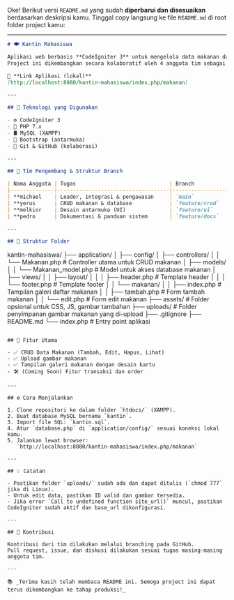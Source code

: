 Oke! Berikut versi `README.md` yang sudah **diperbarui dan disesuaikan** berdasarkan deskripsi kamu. Tinggal copy langsung ke file `README.md` di root folder project kamu:

---

```markdown
# 🍽 Kantin Mahasiswa

Aplikasi web berbasis **CodeIgniter 3** untuk mengelola data makanan dan transaksi di kantin kampus.  
Project ini dikembangkan secara kolaboratif oleh 4 anggota tim sebagai bagian dari tugas proyek kuliah.

🔗 **Link Aplikasi (lokal)**  
[http://localhost:8080/kantin-mahasiswa/index.php/makanan]

---

## 🚀 Teknologi yang Digunakan

- ⚙️ CodeIgniter 3
- 🐘 PHP 7.x
- 🛢 MySQL (XAMPP)
- 🎨 Bootstrap (antarmuka)
- 🧪 Git & GitHub (kolaborasi)

---

## 👥 Tim Pengembang & Struktur Branch

| Nama Anggota | Tugas                              | Branch            |
|--------------|------------------------------------|-------------------|
| **michael    | Leader, integrasi & pengawasan     | `main`            |
| **yerus      | CRUD makanan & database            | `feature/crud`    |
| **melkior    | Desain antarmuka (UI)              | `feature/ui`      |
| **pedro      | Dokumentasi & panduan sistem       | `feature/docs`    |

---

## 📁 Struktur Folder

```

kantin-mahasiswa/
├── application/
│   ├── config/
│   ├── controllers/
│   │   └── Makanan.php              # Controller utama untuk CRUD makanan
│   ├── models/
│   │   └── Makanan_model.php       # Model untuk akses database makanan
│   ├── views/
│   │   ├── layout/
│   │   │   ├── header.php          # Template header
│   │   │   └── footer.php          # Template footer
│   │   └── makanan/
│   │       ├── index.php           # Tampilan galeri daftar makanan
│   │       ├── tambah.php          # Form tambah makanan
│   │       └── edit.php            # Form edit makanan
├── assets/                         # Folder opsional untuk CSS, JS, gambar tambahan
├── uploads/                        # Folder penyimpanan gambar makanan yang di-upload
├── .gitignore
├── README.md
└── index.php                       # Entry point aplikasi

```

## 📝 Fitur Utama

- ✅ CRUD Data Makanan (Tambah, Edit, Hapus, Lihat)
- ✅ Upload gambar makanan
- ✅ Tampilan galeri makanan dengan desain kartu
- 🛠 (Coming Soon) Fitur transaksi dan order

---

## ⚙️ Cara Menjalankan

1. Clone repositori ke dalam folder `htdocs/` (XAMPP).
2. Buat database MySQL bernama `kantin`.
3. Import file SQL: `kantin.sql`.
4. Atur `database.php` di `application/config/` sesuai koneksi lokal kamu.
5. Jalankan lewat browser:  
   `http://localhost:8080/kantin-mahasiswa/index.php/makanan`

---

## 💡 Catatan

- Pastikan folder `uploads/` sudah ada dan dapat ditulis (`chmod 777` jika di Linux).
- Untuk edit data, pastikan ID valid dan gambar tersedia.
- Jika error `Call to undefined function site_url()` muncul, pastikan CodeIgniter sudah aktif dan base_url dikonfigurasi.

---

## 🤝 Kontribusi

Kontribusi dari tim dilakukan melalui branching pada GitHub.  
Pull request, issue, dan diskusi dilakukan sesuai tugas masing-masing anggota tim.

---

📚 _Terima kasih telah membaca README ini. Semoga project ini dapat terus dikembangkan ke tahap produksi!_
```


